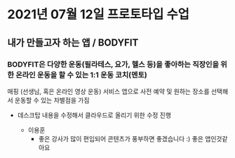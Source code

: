 # 2021년 07월 12일 프로토타입 수업 
## 내가 만들고자 하는 앱 / BODYFIT
### BODYFIT은 다양한 운동(필라테스, 요가, 헬스 등)을 좋아하는 직장인을 위한 온라인 운동을 할 수 있는 1:1 운동 코치(멘토) 
매핑 (선생님, 혹은 온라인 영상 운동) 서비스 앱으로 사전 예약 및 원하는 장소를 선택해서 운동할 수 있는 차별점을 가짐

* 데스크탑 내용을 수정해서 클라우드로 올리기 위한 수정 진행



  - 이용훈
    - 좋은 강사가 많이 편입되어 콘텐츠가 풍부하면 좋겠습니다 :) 좋은 앱인것같아요

